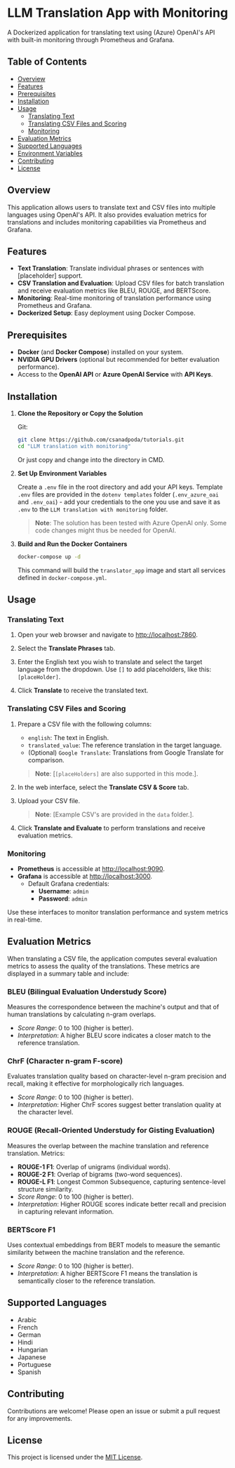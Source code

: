 # LLM Translation App with Monitoring

A Dockerized application for translating text using (Azure) OpenAI's API with built-in monitoring through Prometheus and Grafana.

## Table of Contents

- [Overview](#overview)
- [Features](#features)
- [Prerequisites](#prerequisites)
- [Installation](#installation)
- [Usage](#usage)
  - [Translating Text](#translating-text)
  - [Translating CSV Files and Scoring](#translating-csv-files-and-scoring)
  - [Monitoring](#monitoring)
- [Evaluation Metrics](#evaluation-metrics)
- [Supported Languages](#supported-languages)
- [Environment Variables](#environment-variables)
- [Contributing](#contributing)
- [License](#license)

## Overview

This application allows users to translate text and CSV files into multiple languages using OpenAI's API. It also provides evaluation metrics for translations and includes monitoring capabilities via Prometheus and Grafana.

## Features

- **Text Translation**: Translate individual phrases or sentences with [placeholder] support.
- **CSV Translation and Evaluation**: Upload CSV files for batch translation and receive evaluation metrics like BLEU, ROUGE, and BERTScore.
- **Monitoring**: Real-time monitoring of translation performance using Prometheus and Grafana.
- **Dockerized Setup**: Easy deployment using Docker Compose.

## Prerequisites

- **Docker** (and **Docker Compose**) installed on your system.
- **NVIDIA GPU Drivers** (optional but recommended for better evaluation performance).
- Access to the **OpenAI API** or **Azure OpenAI Service** with **API Keys**.

## Installation

1. **Clone the Repository or Copy the Solution**

   Git:
   ```bash
   git clone https://github.com/csanadpoda/tutorials.git
   cd "LLM translation with monitoring"
   ```

   Or just copy and change into the directory in CMD.

2. **Set Up Environment Variables**

   Create a `.env` file in the root directory and add your API keys. 
   Template `.env` files are provided in the `dotenv templates` folder (`.env_azure_oai` and `.env_oai`) - add your credentials to the one you use and save it as `.env` to the `LLM translation with monitoring` folder.

   > **Note**: The solution has been tested with Azure OpenAI only. Some code changes might thus be needed for OpenAI.

3. **Build and Run the Docker Containers**

   ```bash
   docker-compose up -d
   ```

   This command will build the `translator_app` image and start all services defined in `docker-compose.yml`.

## Usage

### Translating Text

1. Open your web browser and navigate to [http://localhost:7860](http://localhost:7860).

2. Select the **Translate Phrases** tab.

3. Enter the English text you wish to translate and select the target language from the dropdown. Use `[]` to add placeholders, like this: `[placeHolder]`.

4. Click **Translate** to receive the translated text.

### Translating CSV Files and Scoring

1. Prepare a CSV file with the following columns:

   - `english`: The text in English.
   - `translated_value`: The reference translation in the target language.
   - (Optional) `Google Translate`: Translations from Google Translate for comparison.
   
   > **Note**: [`[placeHolders]` are also supported in this mode.].

2. In the web interface, select the **Translate CSV & Score** tab.

3. Upload your CSV file.
   > **Note**: [Example CSV's are provided in the `data` folder.].

4. Click **Translate and Evaluate** to perform translations and receive evaluation metrics.

### Monitoring

- **Prometheus** is accessible at [http://localhost:9090](http://localhost:9090).
- **Grafana** is accessible at [http://localhost:3000](http://localhost:3000).
  - Default Grafana credentials:
    - **Username**: `admin`
    - **Password**: `admin`

Use these interfaces to monitor translation performance and system metrics in real-time.

## Evaluation Metrics

When translating a CSV file, the application computes several evaluation metrics to assess the quality of the translations. These metrics are displayed in a summary table and include:

### BLEU (Bilingual Evaluation Understudy Score)
Measures the correspondence between the machine's output and that of human translations by calculating n-gram overlaps.

- *Score Range*: 0 to 100 (higher is better).
- *Interpretation*: A higher BLEU score indicates a closer match to the reference translation.

### ChrF (Character n-gram F-score)
Evaluates translation quality based on character-level n-gram precision and recall, making it effective for morphologically rich languages.

- *Score Range*: 0 to 100 (higher is better).
- *Interpretation*: Higher ChrF scores suggest better translation quality at the character level.

### ROUGE (Recall-Oriented Understudy for Gisting Evaluation)

Measures the overlap between the machine translation and reference translation.
Metrics:

- **ROUGE-1 F1**: Overlap of unigrams (individual words).
- **ROUGE-2 F1**: Overlap of bigrams (two-word sequences).
- **ROUGE-L F1**: Longest Common Subsequence, capturing sentence-level structure similarity.
- *Score Range*: 0 to 100 (higher is better).
- *Interpretation*: Higher ROUGE scores indicate better recall and precision in capturing relevant information.

### BERTScore F1

Uses contextual embeddings from BERT models to measure the semantic similarity between the machine translation and the reference.

- *Score Range*: 0 to 100 (higher is better).
- *Interpretation*: A higher BERTScore F1 means the translation is semantically closer to the reference translation.

## Supported Languages

- Arabic
- French
- German
- Hindi
- Hungarian
- Japanese
- Portuguese
- Spanish

## Contributing

Contributions are welcome! Please open an issue or submit a pull request for any improvements.

## License

This project is licensed under the [MIT License](LICENSE).